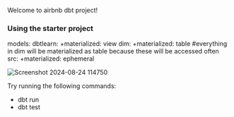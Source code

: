 Welcome to airbnb dbt project!

### Using the starter project

models:
  dbtlearn:
    +materialized: view
    dim:
      +materialized: table #everything in dim will be materialized as table because these will be accessed often
    src:
      +materialized: ephemeral

![Screenshot 2024-08-24 114750](https://github.com/user-attachments/assets/ee336fbd-0ed9-4c9f-9827-089f90c32539)


Try running the following commands:
- dbt run
- dbt test

